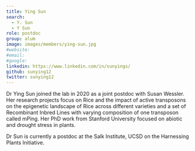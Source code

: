 ```yaml
---
title: Ying Sun
search:
  - Y. Sun
  - Y Sun
role: postdoc
group: alum
image: images/members/ying-sun.jpg
#website: 
#email: 
#google: 
linkedin: https://www.linkedin.com/in/sunyings/
github: sunying12
twitter: sunying12
---
```


Dr Ying Sun joined the lab in 2020 as a joint postdoc with Susan Wessler. Her research projects focus on Rice and the impact of active transposons on the epigenetic landscape of Rice across different varieties and a set of Recombinant Inbred Lines with varying composition of one transposon called mPing. Her PhD work from Stanford University focused on abiotic and drought stress in plants.

Dr Sun is currently a postdoc at the Salk Institute, UCSD on the Harnessing Plants Initiative.
